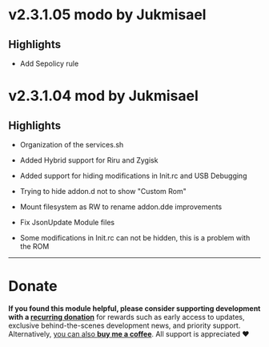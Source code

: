# v2.3.1.05 modo by Jukmisael
## Highlights

- Add Sepolicy rule

# v2.3.1.04 mod by Jukmisael
## Highlights

- Organization of the services.sh
- Added Hybrid support for Riru and Zygisk
- Added support for hiding modifications in Init.rc and USB Debugging
- Trying to hide addon.d not to show "Custom Rom"
- Mount filesystem as RW to rename addon.dde improvements
- Fix JsonUpdate Module files

- Some modifications in Init.rc can not be hidden, this is a problem with the ROM

---

# Donate

**If you found this module helpful, please consider supporting development with a [recurring donation](https://patreon.com/kdrag0n)** for rewards such as early access to updates, exclusive behind-the-scenes development news, and priority support. Alternatively, [you can also **buy me a coffee**](https://paypal.me/kdrag0ndonate). All support is appreciated ❤️
